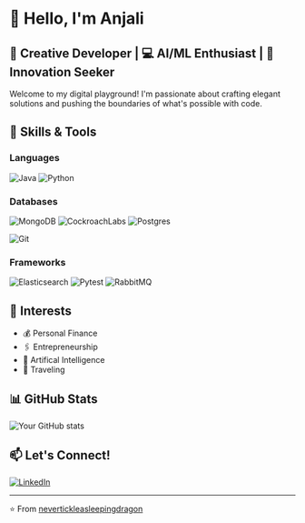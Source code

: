 # 👋 Hello, I'm Anjali

## 🎨 Creative Developer | 💻 AI/ML Enthusiast | 🌟 Innovation Seeker

<!--- ![Banner Image](https://your-banner-image-url.com) -->

Welcome to my digital playground! I'm passionate about crafting elegant solutions and pushing the boundaries of what's possible with code.

## 🚀 Skills & Tools
### Languages
![Java](https://img.shields.io/badge/java-%23ED8B00.svg?style=for-the-badge&logo=openjdk&logoColor=white)
![Python](https://img.shields.io/badge/-Python-3776AB?style=flat-square&logo=python&logoColor=white)

### Databases
![MongoDB](https://img.shields.io/badge/MongoDB-%234ea94b.svg?style=for-the-badge&logo=mongodb&logoColor=white)
![CockroachLabs](https://img.shields.io/badge/Cockroach%20Labs-6933FF?style=for-the-badge&logo=Cockroach%20Labs&logoColor=white)
![Postgres](https://img.shields.io/badge/postgres-%23316192.svg?style=for-the-badge&logo=postgresql&logoColor=white)

![Git](https://img.shields.io/badge/-Git-F05032?style=flat-square&logo=git&logoColor=white)

### Frameworks
![Elasticsearch](https://img.shields.io/badge/elasticsearch-%230377CC.svg?style=for-the-badge&logo=elasticsearch&logoColor=white)
![Pytest](https://img.shields.io/badge/pytest-%23ffffff.svg?style=for-the-badge&logo=pytest&logoColor=2f9fe3)
![RabbitMQ](https://img.shields.io/badge/Rabbitmq-FF6600?style=for-the-badge&logo=rabbitmq&logoColor=white)
## 🎯 Interests

- 💰 Personal Finance
- 🖇️ Entrepreneurship
- 🧠 Artifical Intelligence
- 🌴 Traveling

## 📊 GitHub Stats

![Your GitHub stats](https://github-readme-stats.vercel.app/api?username=nevertickleasleepingdragon&show_icons=true&theme=radical)
<!---
## 🌟 Featured Projects

### Project 1: [Project Name](https://github.com/yourusername/project1)
Brief description of the project and its impact.

### Project 2: [Project Name](https://github.com/yourusername/project2)
Brief description of the project and its impact.
-->

## 📫 Let's Connect!

[![LinkedIn](https://img.shields.io/badge/-LinkedIn-0077B5?style=flat-square&logo=linkedin&logoColor=white)](https://www.linkedin.com/in/anjali-muralidhar/)


---

⭐️ From [nevertickleasleepingdragon](https://github.com/nevertickleasleepingdragon)
